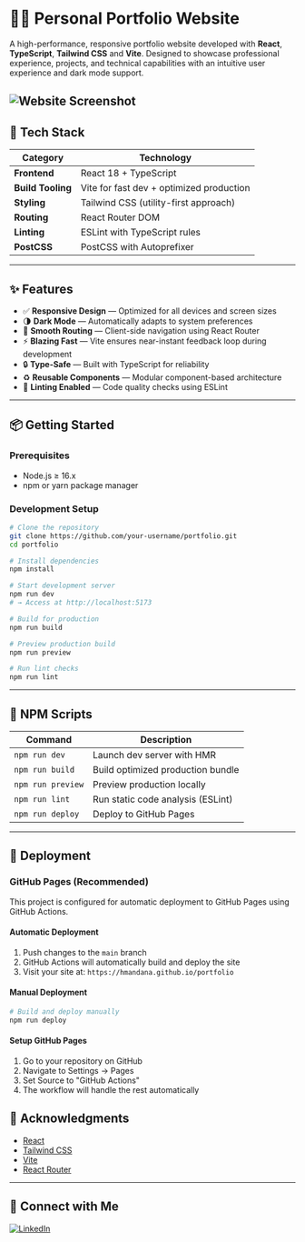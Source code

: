 # 🧑‍💻 Personal Portfolio Website

A high-performance,  responsive portfolio website developed with **React**, **TypeScript**, **Tailwind CSS** and **Vite**. Designed to showcase professional experience, projects, and technical capabilities with an intuitive user experience and dark mode support.

![Website Screenshot](src/assets/portfolio.gif)
---

## 🚀 Tech Stack

| Category           | Technology                                    |
|--------------------|-----------------------------------------------|
| **Frontend**        | React 18 + TypeScript                         |
| **Build Tooling**   | Vite for fast dev + optimized production      |
| **Styling**         | Tailwind CSS (utility-first approach)         |
| **Routing**         | React Router DOM                              |
| **Linting**         | ESLint with TypeScript rules                  |
| **PostCSS**         | PostCSS with Autoprefixer                     |



---

## ✨ Features

- ✅ **Responsive Design** — Optimized for all devices and screen sizes  
- 🌗 **Dark Mode** — Automatically adapts to system preferences  
- 🔄 **Smooth Routing** — Client-side navigation using React Router  
- ⚡ **Blazing Fast** — Vite ensures near-instant feedback loop during development  
- 🔒 **Type-Safe** — Built with TypeScript for reliability  
- ♻️ **Reusable Components** — Modular component-based architecture  
- 🧪 **Linting Enabled** — Code quality checks using ESLint

---

## 📦 Getting Started

### Prerequisites

- Node.js ≥ 16.x
- npm or yarn package manager

### Development Setup

```bash
# Clone the repository
git clone https://github.com/your-username/portfolio.git
cd portfolio

# Install dependencies
npm install

# Start development server
npm run dev
# → Access at http://localhost:5173

# Build for production
npm run build

# Preview production build
npm run preview

# Run lint checks
npm run lint
```

---

## 📜 NPM Scripts

| Command           | Description                           |
|------------------|---------------------------------------|
| `npm run dev`     | Launch dev server with HMR            |
| `npm run build`   | Build optimized production bundle     |
| `npm run preview` | Preview production locally            |
| `npm run lint`    | Run static code analysis (ESLint)     |
| `npm run deploy`  | Deploy to GitHub Pages                |


---

## 📌 Deployment

### GitHub Pages (Recommended)

This project is configured for automatic deployment to GitHub Pages using GitHub Actions.

#### Automatic Deployment
1. Push changes to the `main` branch
2. GitHub Actions will automatically build and deploy the site
3. Visit your site at: `https://hmandana.github.io/portfolio`

#### Manual Deployment
```bash
# Build and deploy manually
npm run deploy
```

#### Setup GitHub Pages
1. Go to your repository on GitHub
2. Navigate to Settings → Pages
3. Set Source to "GitHub Actions"
4. The workflow will handle the rest automatically


## 🙌 Acknowledgments

- [React](https://reactjs.org/)
- [Tailwind CSS](https://tailwindcss.com/)
- [Vite](https://vitejs.dev/)
- [React Router](https://reactrouter.com/)

---

##  🤝 Connect with Me
[![LinkedIn](https://img.shields.io/badge/LinkedIn-0077B5?style=for-the-badge&logo=linkedin&logoColor=white)](https://www.linkedin.com/in/haritham/)




